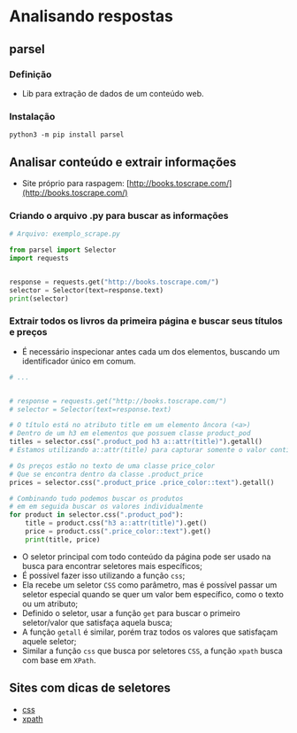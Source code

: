 # Analisando respostas

## parsel

### Definição

* Lib para extração de dados de um conteúdo web.

### Instalação

`python3 -m pip install parsel`

## Analisar conteúdo e extrair informações

* Site próprio para raspagem: [http://books.toscrape.com/](http://books.toscrape.com/)

### Criando o arquivo .py para buscar as informações

~~~py
# Arquivo: exemplo_scrape.py

from parsel import Selector
import requests


response = requests.get("http://books.toscrape.com/")
selector = Selector(text=response.text)
print(selector)
~~~

### Extrair todos os livros da primeira página e buscar seus títulos e preços

* É necessário inspecionar antes cada um dos elementos, buscando um identificador único em comum.

~~~py
# ...


# response = requests.get("http://books.toscrape.com/")
# selector = Selector(text=response.text)

# O título está no atributo title em um elemento âncora (<a>)
# Dentro de um h3 em elementos que possuem classe product_pod
titles = selector.css(".product_pod h3 a::attr(title)").getall()
# Estamos utilizando a::attr(title) para capturar somente o valor contido no texto do seletor

# Os preços estão no texto de uma classe price_color
# Que se encontra dentro da classe .product_price
prices = selector.css(".product_price .price_color::text").getall()

# Combinando tudo podemos buscar os produtos
# em em seguida buscar os valores individualmente
for product in selector.css(".product_pod"):
    title = product.css("h3 a::attr(title)").get()
    price = product.css(".price_color::text").get()
    print(title, price)
~~~

* O seletor principal com todo conteúdo da página pode ser usado na busca para encontrar seletores mais específicos;
* É possível fazer isso utilizando a função `css`;
* Ela recebe um seletor `CSS` como parâmetro, mas é possível passar um seletor especial quando se quer um valor bem específico, como o texto ou um atributo;
* Definido o seletor, usar a função `get` para buscar o primeiro seletor/valor que satisfaça aquela busca;
* A função `getall` é similar, porém traz todos os valores que satisfaçam aquele seletor;
* Similar a função `css` que busca por seletores `CSS`, a função `xpath` busca com base em `XPath`.

## Sites com dicas de seletores

* [css](https://devhints.io/css)
* [xpath](https://devhints.io/xpath)
